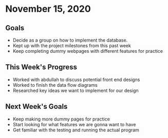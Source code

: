 # November 15, 2020

## Goals

* Decide as a group on how to implement the database.
* Kept up with the project milestones from this past week
* Keep completing dummy webpages with different features for practice


## This Week's Progress

* Worked with abdullah to discuss potential front end designs
* Worked to finish the data flow diagrams
* Researched key ideas we want to implement for our design


## Next Week's Goals

* Keep making more dummy pages for practice
* Start looking for what features we are gonna want to have 
* Get familiar with the testing and running the actual program 